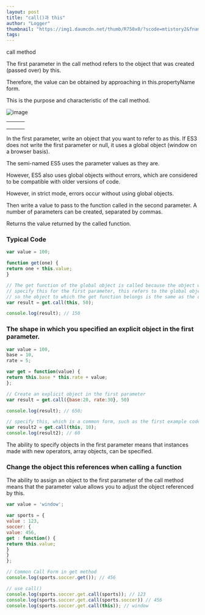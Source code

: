```yaml
---
layout: post
title: "call()과 this"
author: "Logger"
thumbnail: "https://img1.daumcdn.net/thumb/R750x0/?scode=mtistory2&fname=https%3A%2F%2Ft1.daumcdn.net%2Fcfile%2Ftistory%2F24106A4157EB43CD05"
tags: 
---
```



call method

The first parameter in the call method refers to the object that was created (passed over) by this.

Therefore, the value can be obtained by approaching in this.propertyName form.

This is the purpose and characteristic of the call method.

![image](https://t1.daumcdn.net/cfile/tistory/24106A4157EB43CD05)

| | | |
| --- | --- | --- |
| | | |
| | | |
| | | |

In the first parameter, write an object that you want to refer to as this. If ES3 does not write the first parameter or null, it uses a global object (window on a browser basis).

The semi-named ES5 uses the parameter values as they are.

However, ES5 also uses global objects without errors, which are considered to be compatible with older versions of code.

However, in strict mode, errors occur without using global objects.

Then write a value to pass to the function called in the second parameter. A number of parameters can be created, separated by commas.

Returns the value returned by the called function.

### Typical Code

```js
var value = 100;

function get(one) {
return one + this.value;
}

// The get function of the global object is called because the object was not created before the get function
// specify this for the first parameter, this refers to the global object
// so the object to which the get function belongs is the same as the object to which this references.
var result = get.call(this, 50);

console.log(result); // 150
```

### The shape in which you specified an explicit object in the first parameter.

```js
var value = 100,
base = 10,
rate = 5;

var get = function(value) {
return this.base * this.rate + value;
};

// Create an explicit object in the first parameter
var result = get.call({base:20, rate:30}, 50)

console.log(result); // 650;

// specify this, which is a common form, such as the first example code
var result2 = get.call(this, 10);
console.log(result2); // 60
```

The ability to specify objects in the first parameter means that instances made with new operators, array objects, can be specified.

### Change the object this references when calling a function

The ability to assign an object to the first parameter of the call method means that the parameter value allows you to adjust the object referenced by this.

```js
var value = 'window';

var sports = {
value : 123,
soccer: {
value: 456,
get : function() {
return this.value;
}
}
};

// Common Call Form in get method
console.log(sports.soccer.get()); // 456

// use call()
console.log(sports.soccer.get.call(sports)); // 123
console.log(sports.soccer.get.call(sports.soccer)) // 456
console.log(sports.soccer.get.call(this)); // window
```